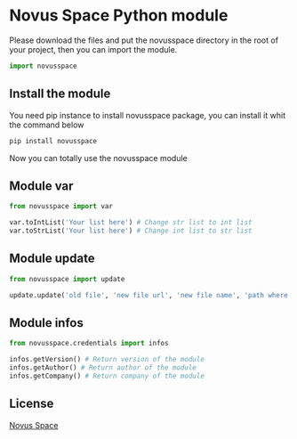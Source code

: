 # Novus Space Python module
Please download the files and put the novusspace directory in the root of your project, then you can import the module.
```python
import novusspace
```
## Install the module
You need pip instance to install novusspace package, you can install it whit the command below
```python
pip install novusspace
```
Now you can totally use the novusspace module

## Module var
```python
from novusspace import var

var.toIntList('Your list here') # Change str list to int list
var.toStrList('Your list here') # Change int list to str list
```

## Module update
```python
from novusspace import update

update.update('old file', 'new file url', 'new file name', 'path where the new file will be added', logs=(False is the default value))
```

## Module infos
```python
from novusspace.credentials import infos

infos.getVersion() # Return version of the module
infos.getAuthor() # Return author of the module
infos.getCompany() # Return company of the module
```

## License
[Novus Space](https://novusspace.inovaperf.me/License.html)
